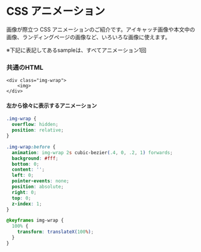 # CSS アニメーション
画像が際立つ CSS アニメーションのご紹介です。アイキャッチ画像や本文中の画像、ランディングページの画像など、いろいろな画像に使えます。

※下記に表記してあるsampleは、すべてアニメーション1回

### 共通のHTML
```markup
<div class="img-wrap">
    <img>
</div>
```
#### 左から徐々に表示するアニメーション

```css
.img-wrap {
  overflow: hidden;
  position: relative;
}

.img-wrap:before {
  animation: img-wrap 2s cubic-bezier(.4, 0, .2, 1) forwards;
  background: #fff;
  bottom: 0;
  content: '';
  left: 0;
  pointer-events: none;
  position: absolute;
  right: 0;
  top: 0;
  z-index: 1;
}

@keyframes img-wrap {
  100% {
    transform: translateX(100%);
  }
}
```
